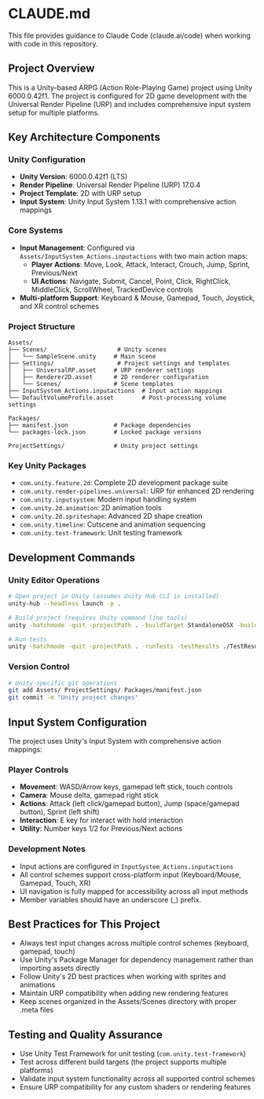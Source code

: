 # CLAUDE.md

This file provides guidance to Claude Code (claude.ai/code) when working with code in this repository.

## Project Overview

This is a Unity-based ARPG (Action Role-Playing Game) project using Unity 6000.0.42f1. The project is configured for 2D game development with the Universal Render Pipeline (URP) and includes comprehensive input system setup for multiple platforms.

## Key Architecture Components

### Unity Configuration
- **Unity Version**: 6000.0.42f1 (LTS)
- **Render Pipeline**: Universal Render Pipeline (URP) 17.0.4
- **Project Template**: 2D with URP setup
- **Input System**: Unity Input System 1.13.1 with comprehensive action mappings

### Core Systems
- **Input Management**: Configured via `Assets/InputSystem_Actions.inputactions` with two main action maps:
  - **Player Actions**: Move, Look, Attack, Interact, Crouch, Jump, Sprint, Previous/Next
  - **UI Actions**: Navigate, Submit, Cancel, Point, Click, RightClick, MiddleClick, ScrollWheel, TrackedDevice controls
- **Multi-platform Support**: Keyboard & Mouse, Gamepad, Touch, Joystick, and XR control schemes

### Project Structure
```
Assets/
├── Scenes/                    # Unity scenes
│   └── SampleScene.unity     # Main scene
├── Settings/                  # Project settings and templates
│   ├── UniversalRP.asset     # URP renderer settings
│   ├── Renderer2D.asset      # 2D renderer configuration
│   └── Scenes/               # Scene templates
├── InputSystem_Actions.inputactions  # Input action mappings
└── DefaultVolumeProfile.asset        # Post-processing volume settings

Packages/
├── manifest.json             # Package dependencies
└── packages-lock.json        # Locked package versions

ProjectSettings/              # Unity project settings
```

### Key Unity Packages
- `com.unity.feature.2d`: Complete 2D development package suite
- `com.unity.render-pipelines.universal`: URP for enhanced 2D rendering
- `com.unity.inputsystem`: Modern input handling system
- `com.unity.2d.animation`: 2D animation tools
- `com.unity.2d.spriteshape`: Advanced 2D shape creation
- `com.unity.timeline`: Cutscene and animation sequencing
- `com.unity.test-framework`: Unit testing framework

## Development Commands

### Unity Editor Operations
```bash
# Open project in Unity (assumes Unity Hub CLI is installed)
unity-hub --headless launch -p . 

# Build project (requires Unity command line tools)
unity -batchmode -quit -projectPath . -buildTarget StandaloneOSX -buildPath ./Builds/ARPG.app

# Run tests
unity -batchmode -quit -projectPath . -runTests -testResults ./TestResults.xml
```

### Version Control
```bash
# Unity-specific git operations
git add Assets/ ProjectSettings/ Packages/manifest.json
git commit -m "Unity project changes"
```

## Input System Configuration

The project uses Unity's Input System with comprehensive action mappings:

### Player Controls
- **Movement**: WASD/Arrow keys, gamepad left stick, touch controls
- **Camera**: Mouse delta, gamepad right stick
- **Actions**: Attack (left click/gamepad button), Jump (space/gamepad button), Sprint (left shift)
- **Interaction**: E key for interact with hold interaction
- **Utility**: Number keys 1/2 for Previous/Next actions

### Development Notes
- Input actions are configured in `InputSystem_Actions.inputactions`
- All control schemes support cross-platform input (Keyboard/Mouse, Gamepad, Touch, XR)
- UI navigation is fully mapped for accessibility across all input methods
- Member variables should have an underscore (_) prefix.

## Best Practices for This Project

- Always test input changes across multiple control schemes (keyboard, gamepad, touch)
- Use Unity's Package Manager for dependency management rather than importing assets directly
- Follow Unity's 2D best practices when working with sprites and animations
- Maintain URP compatibility when adding new rendering features
- Keep scenes organized in the Assets/Scenes directory with proper .meta files

## Testing and Quality Assurance

- Use Unity Test Framework for unit testing (`com.unity.test-framework`)
- Test across different build targets (the project supports multiple platforms)
- Validate input system functionality across all supported control schemes
- Ensure URP compatibility for any custom shaders or rendering features
